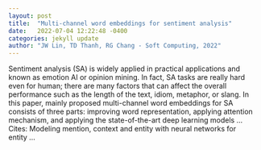 ```yaml
---
layout: post
title:  "Multi-channel word embeddings for sentiment analysis"
date:   2022-07-04 12:22:48 -0400
categories: jekyll update
author: "JW Lin, TD Thanh, RG Chang - Soft Computing, 2022"
---
```

Sentiment analysis (SA) is widely applied in practical applications and known as emotion AI or opinion mining. In fact, SA tasks are really hard even for human; there are many factors that can affect the overall performance such as the length of the text, idiom, metaphor, or slang. In this paper, mainly proposed multi-channel word embeddings for SA consists of three parts: improving word representation, applying attention mechanism, and applying the state-of-the-art deep learning models …
Cites: ‪Modeling mention, context and entity with neural networks for entity …‬  